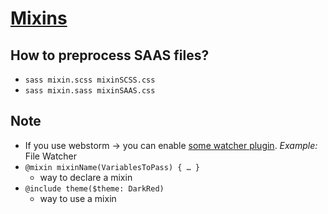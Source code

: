 # [Mixins](https://sass-lang.com/guide/#mixins)

## How to preprocess SAAS files?
* `sass mixin.scss mixinSCSS.css`
* `sass mixin.sass mixinSAAS.css`

## Note
* If you use webstorm -> you can enable [some watcher plugin](https://www.jetbrains.com/help/webstorm/transpiling-sass-less-and-scss-to-css.html). _Example:_ File Watcher
* `@mixin mixinName(VariablesToPass) {
  …
  }`
  * way to declare a mixin
* `@include theme($theme: DarkRed)`
  * way to use a mixin
